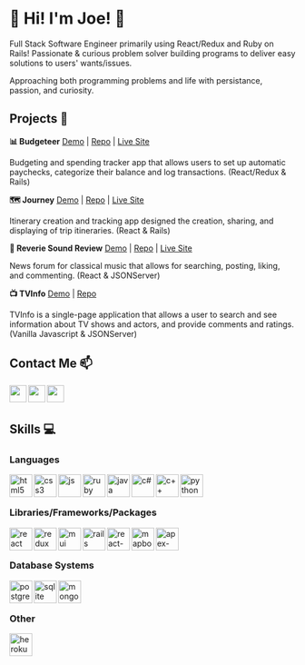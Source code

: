 # :wave:  Hi! I'm Joe! :wave: 

Full Stack Software Engineer primarily using React/Redux and Ruby on Rails! Passionate & curious problem solver building programs to deliver easy solutions to users' wants/issues.


Approaching both programming problems and life with persistance, passion, and curiosity. 
 
  
## Projects :art:

**📊 Budgeteer** [Demo](https://www.youtube.com/watch?v=Pi766_bysLg&ab_channel=JoeChristensen) | [Repo](https://github.com/ChristensenJoe/budgeteer) | [Live Site](https://budgeteer-finance.herokuapp.com/)

Budgeting and spending tracker app that allows users to set up automatic paychecks, categorize their balance and log transactions. (React/Redux & Rails)

**🗺️ Journey** [Demo](https://www.youtube.com/watch?v=3vd32fsQDgM&ab_channel=JoeChristensen) | [Repo](https://github.com/ChristensenJoe/journey) | [Live Site](https://journey-itinerary.herokuapp.com/)

Itinerary creation and tracking app designed the creation, sharing, and displaying of trip itineraries. (React & Rails)

**🎵 Reverie Sound Review** [Demo](https://www.youtube.com/watch?v=M6jcBWbSi4M&ab_channel=JoeChristensen) | [Repo](https://github.com/ChristensenJoe/reverie-sound-review) | [Live Site](https://hardcore-wright-b83c1e.netlify.app/)

News forum for classical music that allows for searching, posting, liking, and commenting. (React & JSONServer)

**📺 TVInfo** [Demo](https://www.youtube.com/watch?v=tmRqtlW307k&ab_channel=JoeChristensen) | [Repo](https://github.com/ChristensenJoe/TVInfo)

TVInfo is a single-page application that allows a user to search and see information about TV shows and actors, and provide comments and ratings. (Vanilla Javascript & JSONServer)
  
## Contact Me :mailbox:

<p>
  <a href="https://www.linkedin.com/in/christensen-joe/" target="blank"><img align="left" src="https://cdn.jsdelivr.net/npm/simple-icons@3.0.1/icons/linkedin.svg" height="30" width="30" /></a>
  <a href="https://dev.to/christensenjoe" target="blank"><img align="left" src="https://cdn.worldvectorlogo.com/logos/devto.svg"  height="30" width="30" /></a>
 <a href="https://twitter.com/JoeChri86682303" target="blank"><img align="left" src="https://cdn.jsdelivr.net/gh/devicons/devicon/icons/twitter/twitter-original.svg" height="30" width="30" /></a>
 </p>
 
 <br />
 &emsp;
 
 
## Skills :computer:

### Languages


<p align="left">
 <img src="https://cdn.jsdelivr.net/gh/devicons/devicon/icons/html5/html5-original.svg" alt="html5" align="left" width="40" height="40"/>
  <img src="https://cdn.jsdelivr.net/gh/devicons/devicon/icons/css3/css3-original.svg" alt="css3" align="left" width="40" height="40"/>
  <img src="https://cdn.jsdelivr.net/gh/devicons/devicon/icons/javascript/javascript-original.svg" alt="js" align="left" width="40" height="40"/>
   <img src="https://cdn.jsdelivr.net/gh/devicons/devicon/icons/ruby/ruby-original.svg" alt="ruby" align="left" width="40" height="40"/>
 <img src="https://cdn.jsdelivr.net/gh/devicons/devicon/icons/java/java-original.svg" alt="java" align="left" width="40" height="40"/>
 <img src="https://cdn.jsdelivr.net/gh/devicons/devicon/icons/csharp/csharp-original.svg" alt="c#" align="left" width="40" height="40"/>
 <img src="https://cdn.jsdelivr.net/gh/devicons/devicon/icons/cplusplus/cplusplus-original.svg" alt="c++" align="left" width="40" height="40"/>
 <img src="https://cdn.jsdelivr.net/gh/devicons/devicon/icons/python/python-original.svg" alt="python" align="left" width="40" height="40"/>
 </p>

 </br>
 </br>
 
 ### Libraries/Frameworks/Packages
 
 
 <p align="left">
  <img src="https://i.imgur.com/rTNkWSQ.png" alt="react" align="left" width="40" height="40"/>
  <img src="https://cdn.jsdelivr.net/gh/devicons/devicon/icons/redux/redux-original.svg" alt="redux" align="left" width="40" height="40"/>
 <img src="https://cdn.jsdelivr.net/gh/devicons/devicon/icons/materialui/materialui-original.svg" alt="mui" align="left" width="40" height="40"/>
  <img src="https://cdn.jsdelivr.net/gh/devicons/devicon/icons/rails/rails-original-wordmark.svg" alt="rails" align="left" width="40" height="40"/>
 <img src="https://res.cloudinary.com/practicaldev/image/fetch/s---xCsVK0j--/c_imagga_scale,f_auto,fl_progressive,h_1080,q_auto,w_1080/https://reacttraining.com/images/blog/reach-react-router-future.png" alt="react-router" align="left" width="40" height="40"/>
 <img src="http://www.azavea.com/wp-content/uploads/2015/08/mapbox-logo.png" alt="mapbox" align="left" width="40" height="40"/>
 <img src="https://avatars.githubusercontent.com/u/37190687?s=200&v=4" alt="apex-charts" align="left" width="40" height="40"/>
</p>
</br>
</br>

### Database Systems


 <p align="left">
  <img src="https://cdn.jsdelivr.net/gh/devicons/devicon/icons/postgresql/postgresql-original.svg" alt="postgres" align="left" width="40" height="40"/>
 <img src="https://upload.wikimedia.org/wikipedia/commons/thumb/9/97/Sqlite-square-icon.svg/2048px-Sqlite-square-icon.svg.png" alt="sqlite" align="left" width="40" height="40"/>
 <img src="https://cdn.jsdelivr.net/gh/devicons/devicon/icons/mongodb/mongodb-original.svg" alt="mongodb" align="left" width="40" height="40"/>
</p>

</br>
</br>

### Other


 <p align="left">
  <img src="https://cdn.jsdelivr.net/gh/devicons/devicon/icons/heroku/heroku-original.svg" alt="heroku" align="left" width="40" height="40"/>
</p>

<br />
&emsp;
